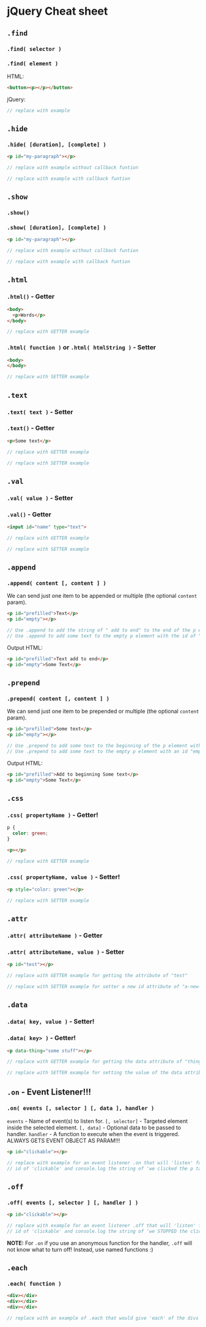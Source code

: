 # jQuery Cheat sheet

## `.find`

> <!--replace with your answer-->

### `.find( selector )`

### `.find( element )`

HTML:

```html
<button><p></p></button>
```

jQuery:

```js
// replace with example
```

## `.hide`

> <!--replace with your answer-->

### `.hide( [duration], [complete] )`

```html
<p id="my-paragraph"></p>
```

```js
// replace with example without callback funtion

// replace with example with callback funtion
```

## `.show`

> <!--replace with your answer-->

### `.show()`

### `.show( [duration], [complete] )`

```html
<p id="my-paragraph"></p>
```

```js
// replace with example without callback funtion

// replace with example with callback funtion
```

## `.html`

> <!--replace with your answer-->

### `.html()` - Getter

> <!--replace with your answer-->


```html
<body>
  <p>Words</p>
</body>
```

```js
// replace with GETTER example
```

### `.html( function )` or `.html( htmlString )` - Setter

> <!--replace with your answer-->


```html
<body>
</body>
```

```js
// replace with SETTER example
```

## `.text`

> <!--replace with your answer-->

### `.text( text )` - Setter

### `.text()` - Getter

```html
<p>Some text</p>
```

```js
// replace with GETTER example

// replace with SETTER example
```

## `.val`

> <!--replace with your answer-->

### `.val( value )` - Setter

> <!--replace with your answer-->

### `.val()` - Getter

> <!--replace with your answer-->

```html
<input id="name" type="text">
```

```js
// replace with GETTER example

// replace with SETTER example
```

## `.append`
> <!--replace with your answer-->

### `.append( content [, content ] )`
We can send just one item to be appended or multiple (the optional `content` param).

```html
<p id="prefilled">Text</p>
<p id="empty"></p>
```

```js
// Use .append to add the string of " add to end" to the end of the p element with an id of "prefilled"
// Use .append to add some text to the empty p element with the id of "empty"
```

Output HTML:

```html
<p id="prefilled">Text add to end</p>
<p id="empty">Some Text</p>
```

## `.prepend`
> <!--replace with your answer-->

### `.prepend( content [, content ] )`
We can send just one item to be prepended or multiple (the optional `content` param).

```html
<p id="prefilled">Some text</p>
<p id="empty"></p>
```

```js
// Use .prepend to add some text to the beginning of the p element with an id of "prefilled"
// Use .prepend to add some text to the empty p element with an id "empty"
```
Output HTML:

```html
<p id="prefilled">Add to beginning Some text</p>
<p id="empty">Some Text</p>
```

## `.css`

> <!--replace with your answer-->

### `.css( propertyName )` - Getter!

```css
p {
  color: green;
}
```

```html
<p></p>
```

```js
// replace with GETTER example
```

### `.css( propertyName, value )` - Setter!

```html
<p style="color: green"></p>
```

```js
// replace with SETTER example
```

## `.attr`

> <!--replace with your answer-->

### `.attr( attributeName )` - Getter

> <!--replace with your answer-->

### `.attr( attributeName, value )` - Setter

> <!--replace with your answer-->

```html
<p id="test"></p>
```

```js
// replace with GETTER example for getting the attribute of "test"

// replace with SETTER example for setter a new id attribute of "a-new-value"
```

## `.data`

> <!--replace with your answer-->

### `.data( key, value )` - Setter!

### `.data( key> )` - Getter!

```html
<p data-thing="some stuff"></p>
```

```js
// replace with GETTER example for getting the data attribute of "thing"

// replace with SETTER example for setting the value of the data attribute "thing" to a new value
```

## `.on` - Event Listener!!!

> <!--replace with your answer-->

### `.on( events [, selector ] [, data ], handler )`

`events` - Name of event(s) to listen for.
`[, selector]` - Targeted element inside the selected element.
`[, data]` - Optional data to be passed to handler.
`handler` - A function to execute when the event is triggered. ALWAYS GETS EVENT OBJECT AS PARAM!!!

```html
<p id="clickable"></p>
```

```js
// replace with example for an event listener .on that will 'listen' for a click on the p element with an 
// id of 'clickable' and console.log the string of 'we clicked the p tag!'
```

## `.off`

> <!--replace with your answer-->

### `.off( events [, selector ] [, handler ] )`

```html
<p id="clickable"></p>
```

```js
// replace with example for an event listener .off that will 'listen' for a click on the p element with an 
// id of 'clickable' and console.log the string of 'we STOPPED the click on the p tag!'
```

**NOTE:** For `.on` if you use an anonymous function for the handler, `.off` will not know what to turn off!
Instead, use named functions :)

## `.each`

> <!--replace with your answer-->

### `.each( function )`

```html
<div></div>
<div></div>
<div></div>
```

```js
// replace with an example of .each that would give 'each' of the divs above the css color of blue
```
